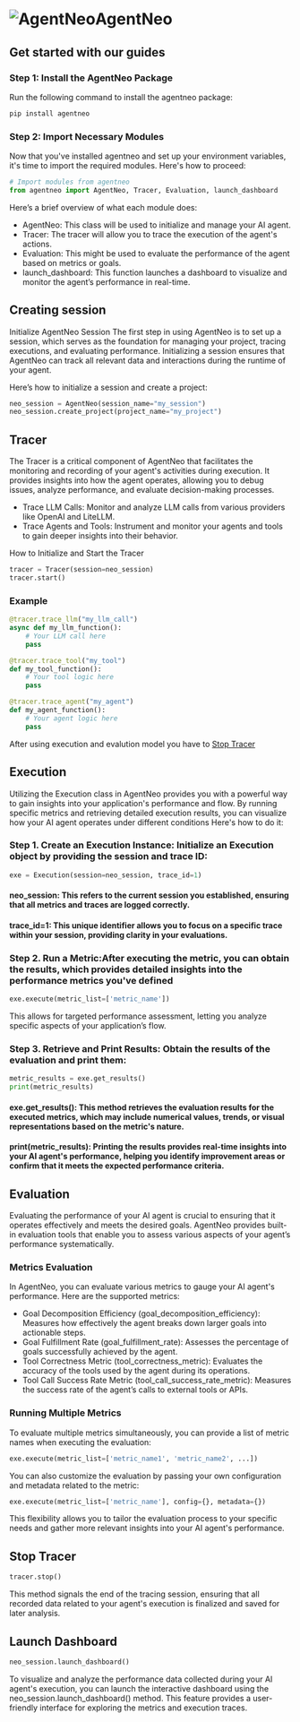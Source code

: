# ![AgentNeo](https://docs.raga.ai/~gitbook/image?url=https%3A%2F%2F1811327582-files.gitbook.io%2F%7E%2Ffiles%2Fv0%2Fb%2Fgitbook-x-prod.appspot.com%2Fo%2Fspaces%252FYbIiNdp1QbG4avl7VShw%252Ficon%252FdbhstYExc7neijc5XvVC%252Flogo%2520only%2520svg%25201.png%3Falt%3Dmedia%26token%3D16999011-17eb-41c9-9ee8-26837edcf88f&width=32&dpr=1&quality=100&sign=f91ac5a2&sv=1)**AgentNeo**
## Get started with our guides
### Step 1: Install the AgentNeo Package
Run the following command to install the agentneo package:

```bash
pip install agentneo
```
### Step 2: Import Necessary Modules
Now that you've installed agentneo and set up your environment variables, it's time to import the required modules. Here's how to proceed:
```py 
# Import modules from agentneo
from agentneo import AgentNeo, Tracer, Evaluation, launch_dashboard
```
Here’s a brief overview of what each module does:

- AgentNeo: This class will be used to initialize and manage your AI agent.
- Tracer: The tracer will allow you to trace the execution of the agent's actions.
- Evaluation: This might be used to evaluate the performance of the agent based on metrics or goals.
- launch_dashboard: This function launches a dashboard to visualize and monitor the agent’s performance in real-time.
## **Creating session**
Initialize AgentNeo Session
The first step in using AgentNeo is to set up a session, which serves as the foundation for managing your project, tracing executions, and evaluating performance. Initializing a session ensures that AgentNeo can track all relevant data and interactions during the runtime of your agent.

Here’s how to initialize a session and create a project:
```py 
neo_session = AgentNeo(session_name="my_session")
neo_session.create_project(project_name="my_project")
```
## **Tracer**
The Tracer is a critical component of AgentNeo that facilitates the monitoring and recording of your agent's activities during execution. It provides insights into how the agent operates, allowing you to debug issues, analyze performance, and evaluate decision-making processes. 
- Trace LLM Calls: Monitor and analyze LLM calls from various providers like OpenAI and LiteLLM.
- Trace Agents and Tools: Instrument and monitor your agents and tools to gain deeper insights into their behavior.

How to Initialize and Start the Tracer
```py
tracer = Tracer(session=neo_session)
tracer.start()
```
### Example
```py
@tracer.trace_llm("my_llm_call")
async def my_llm_function():
    # Your LLM call here
    pass

@tracer.trace_tool("my_tool")
def my_tool_function():
    # Your tool logic here
    pass

@tracer.trace_agent("my_agent")
def my_agent_function():
    # Your agent logic here
    pass
```
After using execution and evalution model you have to [Stop Tracer](#stoptracer)
## **Execution**
Utilizing the Execution class in AgentNeo provides you with a powerful way to gain insights into your application's performance and flow. By running specific metrics and retrieving detailed execution results, you can visualize how your AI agent operates under different conditions
Here's how to do it:

### Step 1. Create an Execution Instance: Initialize an Execution object by providing the session and trace ID:

```py
exe = Execution(session=neo_session, trace_id=1)
```

#### neo_session: This refers to the current session you established, ensuring that all metrics and traces are logged correctly.
#### trace_id=1: This unique identifier allows you to focus on a specific trace within your session, providing clarity in your evaluations.
### Step 2. Run a Metric:After executing the metric, you can obtain the results, which provides detailed insights into the performance metrics you've defined

```py
exe.execute(metric_list=['metric_name'])
```
This allows for targeted performance assessment, letting you analyze specific aspects of your application’s flow.

### Step 3. Retrieve and Print Results: Obtain the results of the evaluation and print them:
```py
metric_results = exe.get_results()
print(metric_results)
```
#### exe.get_results(): This method retrieves the evaluation results for the executed metrics, which may include numerical values, trends, or visual representations based on the metric's nature.

#### print(metric_results): Printing the results provides real-time insights into your AI agent's performance, helping you identify improvement areas or confirm that it meets the expected performance criteria.
## **Evaluation**
Evaluating the performance of your AI agent is crucial to ensuring that it operates effectively and meets the desired goals. AgentNeo provides built-in evaluation tools that enable you to assess various aspects of your agent’s performance systematically.
### Metrics Evaluation
In AgentNeo, you can evaluate various metrics to gauge your AI agent's performance. Here are the supported metrics:
- Goal Decomposition Efficiency (goal_decomposition_efficiency): Measures how effectively the agent breaks down larger goals into actionable steps.
- Goal Fulfillment Rate (goal_fulfillment_rate): Assesses the percentage of goals successfully achieved by the agent.
- Tool Correctness Metric (tool_correctness_metric): Evaluates the accuracy of the tools used by the agent during its operations.
- Tool Call Success Rate Metric (tool_call_success_rate_metric): Measures the success rate of the agent’s calls to external tools or APIs.
### Running Multiple Metrics
To evaluate multiple metrics simultaneously, you can provide a list of metric names when executing the evaluation:
```py
exe.execute(metric_list=['metric_name1', 'metric_name2', ...])
```
You can also customize the evaluation by passing your own configuration and metadata related to the metric:
```py
exe.execute(metric_list=['metric_name'], config={}, metadata={})
```
This flexibility allows you to tailor the evaluation process to your specific needs and gather more relevant insights into your AI agent's performance.
## Stop Tracer
```py
tracer.stop()
```
This  method signals the end of the tracing session, ensuring that all recorded data related to your agent's execution is finalized and saved for later analysis.
## **Launch Dashboard**
```py
neo_session.launch_dashboard()
```
To visualize and analyze the performance data collected during your AI agent's execution, you can launch the interactive dashboard using the neo_session.launch_dashboard() method. This feature provides a user-friendly interface for exploring the metrics and execution traces.

